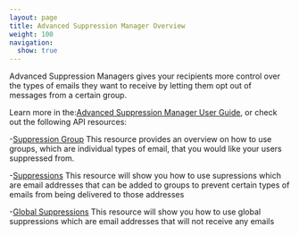 ```yaml
---
layout: page
title: Advanced Suppression Manager Overview
weight: 100
navigation:
  show: true
---
```


Advanced Suppression Managers gives your recipients more control over the types of emails they want to receive by letting them opt out of messages from a
certain group.

Learn more in the:[Advanced Suppression Manager User
Guide]({{root_url}}/User_Guide/Email_Deliverability/Subscription_Tracking/index.html), or
check out the following API resources:

-[Suppression
Group]({{root_url}}/API_Reference/Web_API_v3/Advanced_Suppression_Manager/groups.html) This resource provides an overview on how to use groups, which are individual types of email, that you would like your users suppressed from.

-[Suppressions]({{root_url}}/API_Reference/Web_API_v3/Advanced_Suppression_Manager/suppressions.html) This resource will show you how to use supressions which are email addresses that can be added to groups to prevent certain types of emails from being delivered to those addresses

-[Global Suppressions]({{root_url}}/API_Reference/Web_API_v3/Advanced_Suppression_Manager/global_suppressions.html) This resource will show you how to use global suppressions which are email addresses that will not receive any emails
